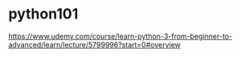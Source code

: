 # python101
https://www.udemy.com/course/learn-python-3-from-beginner-to-advanced/learn/lecture/5799996?start=0#overview
